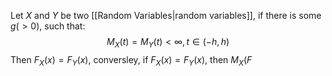 Let $X$ and $Y$ be two [[Random Variables|random variables]], if there is some $g(>0)$, such that:
$$
M_{X}(t)=M_{Y}(t)<\infty,t\in (-h,h)
$$
Then $F_{X}(x)=F_{Y}(x)$, conversley, if $F_{X}(x)=F_{Y}(x)$, then $M_{X}(F$